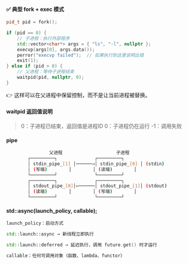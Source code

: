 #### ✅ 典型 fork + exec 模式
```cpp
pid_t pid = fork();

if (pid == 0) {
    // 子进程：执行外部程序
    std::vector<char*> args = { "ls", "-l", nullptr };
    execvp(args[0], args.data());
    perror("execvp failed");  // 如果执行到这里说明出错
    exit(1);
} else if (pid > 0) {
    // 父进程：等待子进程结束
    waitpid(pid, nullptr, 0);
}
```
👉 这样可以在父进程中保留控制，而不是让当前进程被替换。

#### waitpid 返回值说明
> 0：子进程已结束，返回值是进程ID
0：子进程仍在运行
-1：调用失败

#### pipe
```bash
                父进程                    子进程
        ┌─────────┐              ┌─────────┐
        │ stdin_pipe_[1] │──────→│ stdin_pipe_[0] │ (stdin)
        │ (写端)        │        │ (读端)        │
        └─────────┘              └─────────┘
        ┌─────────┐              ┌─────────┐
        │ stdout_pipe_[0]│←──────│ stdout_pipe_[1]│ (stdout)
        │ (读端)        │        │ (写端)        │
        └─────────┘              └─────────┘
```

#### std::async(launch_policy, callable);
```cpp
launch_policy：启动方式

std::launch::async → 新线程立即执行

std::launch::deferred → 延迟执行，调用 future.get() 时才运行

callable：任何可调用对象（函数、lambda、functor）
```